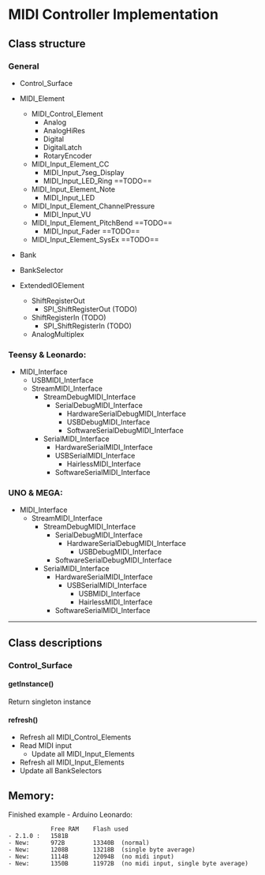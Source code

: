 # MIDI Controller Implementation

## Class structure

### General
- Control_Surface

- MIDI_Element
    - MIDI_Control_Element
        - Analog
        - AnalogHiRes
        - Digital
        - DigitalLatch
        - RotaryEncoder
    - MIDI_Input_Element_CC
        - MIDI_Input_7seg_Display
        - MIDI_Input_LED_Ring      ==TODO==
    - MIDI_Input_Element_Note
        - MIDI_Input_LED
    - MIDI_Input_Element_ChannelPressure
        - MIDI_Input_VU
    - MIDI_Input_Element_PitchBend ==TODO==
        - MIDI_Input_Fader	==TODO==
    - MIDI_Input_Element_SysEx	==TODO==

- Bank 

- BankSelector

- ExtendedIOElement
    - ShiftRegisterOut
        - SPI_ShiftRegisterOut    (TODO)
    - ShiftRegisterIn             (TODO)
        - SPI_ShiftRegisterIn     (TODO)
    - AnalogMultiplex


### Teensy & Leonardo:
- MIDI_Interface
    - USBMIDI_Interface
    - StreamMIDI_Interface
         - StreamDebugMIDI_Interface
             - SerialDebugMIDI_Interface
                 - HardwareSerialDebugMIDI_Interface
                 - USBDebugMIDI_Interface
                 - SoftwareSerialDebugMIDI_Interface
        - SerialMIDI_Interface
             - HardwareSerialMIDI_Interface
             - USBSerialMIDI_Interface
                 - HairlessMIDI_Interface
             - SoftwareSerialMIDI_Interface

### UNO & MEGA:
- MIDI_Interface
    - StreamMIDI_Interface
        - StreamDebugMIDI_Interface
            - SerialDebugMIDI_Interface
                - HardwareSerialDebugMIDI_Interface
                    - USBDebugMIDI_Interface
            - SoftwareSerialDebugMIDI_Interface
        - SerialMIDI_Interface
            - HardwareSerialMIDI_Interface
                - USBSerialMIDI_Interface
                    - USBMIDI_Interface
                    - HairlessMIDI_Interface
            - SoftwareSerialMIDI_Interface


***


## Class descriptions

### Control_Surface

#### getInstance()
Return singleton instance

#### refresh()
- Refresh all MIDI_Control_Elements
- Read MIDI input
	- Update all MIDI_Input_Elements
- Refresh all MIDI_Input_Elements
- Update all BankSelectors

## Memory:
Finished example - Arduino Leonardo: 
		
				Free RAM	Flash used
 	- 2.1.0 : 	1581B
 	- New:  	972B 		13340B	(normal)
 	- New:  	1208B		13218B	(single byte average)
 	- New:  	1114B		12094B	(no midi input)
 	- New:  	1350B		11972B	(no midi input, single byte average)